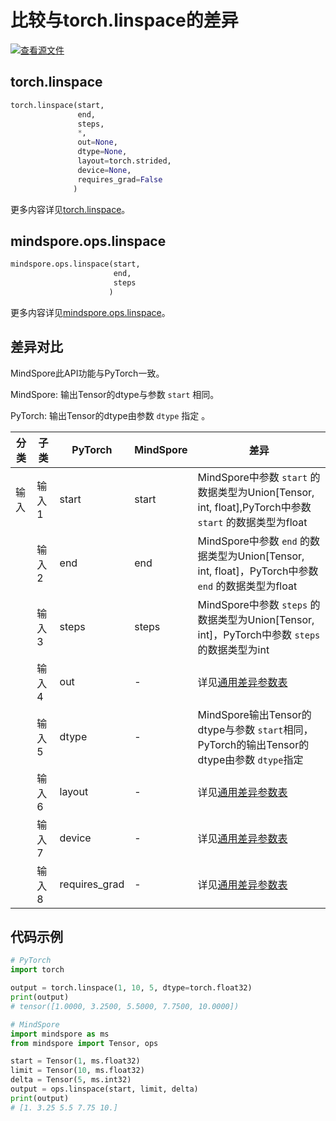 # 比较与torch.linspace的差异

[![查看源文件](https://mindspore-website.obs.cn-north-4.myhuaweicloud.com/website-images/r2.3.1/resource/_static/logo_source.svg)](https://gitee.com/mindspore/docs/blob/r2.3.1/docs/mindspore/source_zh_cn/note/api_mapping/pytorch_diff/linspace.md)

## torch.linspace

```python
torch.linspace(start,
               end,
               steps,
               *,
               out=None,
               dtype=None,
               layout=torch.strided,
               device=None,
               requires_grad=False
              )
```

更多内容详见[torch.linspace](https://pytorch.org/docs/1.8.1/generated/torch.range.html#torch.linspace)。

## mindspore.ops.linspace

```python
mindspore.ops.linspace(start,
                       end,
                       steps
                      )
```

更多内容详见[mindspore.ops.linspace](https://www.mindspore.cn/docs/zh-CN/r2.3.1/api_python/ops/mindspore.ops.linspace.html)。

## 差异对比

MindSpore此API功能与PyTorch一致。

MindSpore: 输出Tensor的dtype与参数 `start` 相同。

PyTorch: 输出Tensor的dtype由参数 `dtype` 指定 。

| 分类  | 子类   | PyTorch       | MindSpore | 差异                                 |
|-----|------|---------------|-----------|------------------------------------|
| 输入  | 输入 1 | start         | start     | MindSpore中参数 `start` 的数据类型为Union[Tensor, int, float],PyTorch中参数 `start` 的数据类型为float |
|     | 输入 2 | end           | end       | MindSpore中参数 `end` 的数据类型为Union[Tensor, int, float]，PyTorch中参数 `end` 的数据类型为float |
|     | 输入 3 | steps         | steps     | MindSpore中参数 `steps` 的数据类型为Union[Tensor, int]，PyTorch中参数 `steps` 的数据类型为int |
|     | 输入 4 | out           | -         | 详见[通用差异参数表](https://www.mindspore.cn/docs/zh-CN/r2.3.1/note/api_mapping/pytorch_api_mapping.html#通用差异参数表) |
|     | 输入 5 | dtype         | -         | MindSpore输出Tensor的dtype与参数 `start`相同，PyTorch的输出Tensor的dtype由参数 `dtype`指定 |
|     | 输入 6 | layout        | -         | 详见[通用差异参数表](https://www.mindspore.cn/docs/zh-CN/r2.3.1/note/api_mapping/pytorch_api_mapping.html#通用差异参数表) |
|     | 输入 7 | device        | -         | 详见[通用差异参数表](https://www.mindspore.cn/docs/zh-CN/r2.3.1/note/api_mapping/pytorch_api_mapping.html#通用差异参数表) |
|     | 输入 8 | requires_grad | -         | 详见[通用差异参数表](https://www.mindspore.cn/docs/zh-CN/r2.3.1/note/api_mapping/pytorch_api_mapping.html#通用差异参数表) |

## 代码示例

```python
# PyTorch
import torch

output = torch.linspace(1, 10, 5, dtype=torch.float32)
print(output)
# tensor([1.0000, 3.2500, 5.5000, 7.7500, 10.0000])

# MindSpore
import mindspore as ms
from mindspore import Tensor, ops

start = Tensor(1, ms.float32)
limit = Tensor(10, ms.float32)
delta = Tensor(5, ms.int32)
output = ops.linspace(start, limit, delta)
print(output)
# [1. 3.25 5.5 7.75 10.]
```

